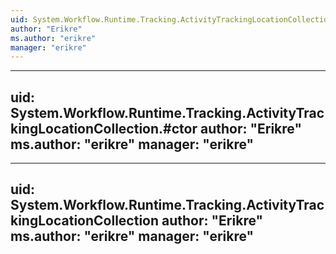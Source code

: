 ```yaml
---
uid: System.Workflow.Runtime.Tracking.ActivityTrackingLocationCollection.#ctor(System.Collections.Generic.IEnumerable{System.Workflow.Runtime.Tracking.ActivityTrackingLocation})
author: "Erikre"
ms.author: "erikre"
manager: "erikre"
---
```


---
uid: System.Workflow.Runtime.Tracking.ActivityTrackingLocationCollection.#ctor
author: "Erikre"
ms.author: "erikre"
manager: "erikre"
---

---
uid: System.Workflow.Runtime.Tracking.ActivityTrackingLocationCollection
author: "Erikre"
ms.author: "erikre"
manager: "erikre"
---
